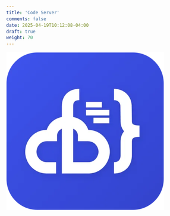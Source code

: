 ```yaml
---
title: 'Code Server'
comments: false
date: 2025-04-19T10:12:08-04:00
draft: true
weight: 70
---
```

![Code Server](./code-server.webp)
